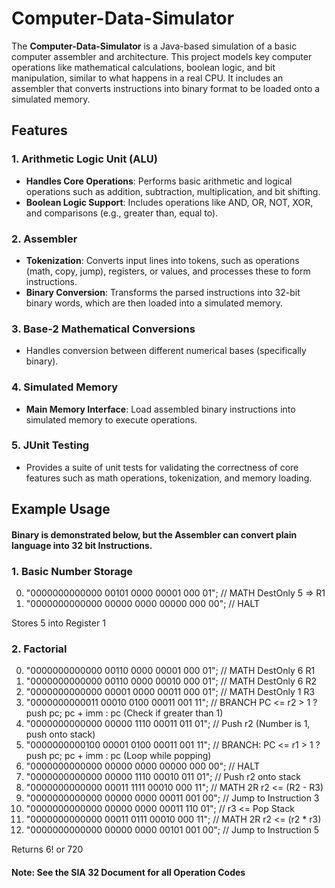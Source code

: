 # Computer-Data-Simulator

The **Computer-Data-Simulator** is a Java-based simulation of a basic computer assembler and architecture. This project models key computer operations like mathematical calculations, boolean logic, and bit manipulation, similar to what happens in a real CPU. It includes an assembler that converts instructions into binary format to be loaded onto a simulated memory.

## Features

### 1. Arithmetic Logic Unit (ALU)
- **Handles Core Operations**: Performs basic arithmetic and logical operations such as addition, subtraction, multiplication, and bit shifting.
- **Boolean Logic Support**: Includes operations like AND, OR, NOT, XOR, and comparisons (e.g., greater than, equal to).

### 2. Assembler
- **Tokenization**: Converts input lines into tokens, such as operations (math, copy, jump), registers, or values, and processes these to form instructions.
- **Binary Conversion**: Transforms the parsed instructions into 32-bit binary words, which are then loaded into a simulated memory.

### 3. Base-2 Mathematical Conversions
- Handles conversion between different numerical bases (specifically binary).

### 4. Simulated Memory
- **Main Memory Interface**: Load assembled binary instructions into simulated memory to execute operations.

### 5. JUnit Testing
- Provides a suite of unit tests for validating the correctness of core features such as math operations, tokenization, and memory loading.

## Example Usage
#### Binary is demonstrated below, but the Assembler can convert plain language into 32 bit Instructions.

### 1. Basic Number Storage

0) "0000000000000 00101 0000 00001 000 01"; // MATH DestOnly 5 => R1
1) "0000000000000 00000 0000 00000 000 00"; // HALT

Stores 5 into Register 1

### 2. Factorial

0) "0000000000000 00110 0000 00001 000 01"; // MATH DestOnly 6 R1
1) "0000000000000 00110 0000 00010 000 01"; // MATH DestOnly 6 R2 
2) "0000000000000 00001 0000 00011 000 01"; // MATH DestOnly 1 R3
3) "0000000000011 00010 0100 00011 001 11"; // BRANCH PC <= r2 > 1 ? push pc; pc + imm : pc (Check if greater than 1)
4) "0000000000000 00000 1110 00011 011 01"; // Push r2 (Number is 1, push onto stack)
5) "0000000000100 00001 0100 00011 001 11"; // BRANCH: PC <= r1 > 1 ? push pc; pc + imm : pc (Loop while popping)
6) "0000000000000 00000 0000 00000 000 00"; // HALT 
7) "0000000000000 00000 1110 00010 011 01"; // Push r2 onto stack
8) "0000000000000 00011 1111 00010 000 11"; // MATH 2R r2 <= (R2 - R3)
9) "0000000000000 00000 0000 00011 001 00"; // Jump to Instruction 3
10) "0000000000000 00000 0000 00011 110 01"; // r3 <= Pop Stack
11) "0000000000000 00011 0111 00010 000 11"; // MATH 2R r2 <= (r2 * r3)
12) "0000000000000 00000 0000 00101 001 00"; // Jump to Instruction 5
		      
Returns 6! or 720

#### Note: See the SIA 32 Document for all Operation Codes
